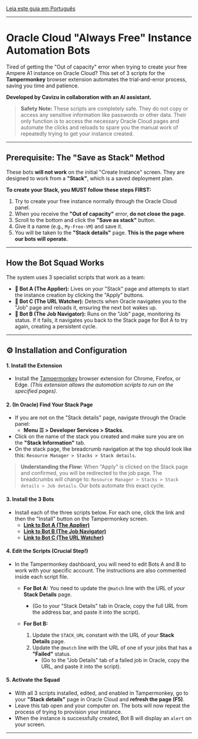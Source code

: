 [Leia este guia em Português](README-PT.md)

---

# Oracle Cloud "Always Free" Instance Automation Bots

Tired of getting the "Out of capacity" error when trying to create your free Ampere A1 instance on Oracle Cloud? This set of 3 scripts for the **Tampermonkey** browser extension automates the trial-and-error process, saving you time and patience.

**Developed by Cavizu in collaboration with an AI assistant.**

> **Safety Note:** These scripts are completely safe. They do not copy or access any sensitive information like passwords or other data. Their only function is to access the necessary Oracle Cloud pages and automate the clicks and reloads to spare you the manual work of repeatedly trying to get your instance created.

---

## Prerequisite: The "Save as Stack" Method

These bots **will not work** on the initial "Create Instance" screen. They are designed to work from a **"Stack"**, which is a saved deployment plan.

**To create your Stack, you MUST follow these steps FIRST:**

1. Try to create your free instance normally through the Oracle Cloud panel.
2. When you receive the **"Out of capacity"** error, **do not close the page**.
3. Scroll to the bottom and click the **"Save as stack"** button.
4. Give it a name (e.g., `My-Free-VM`) and save it.
5. You will be taken to the **"Stack details"** page. **This is the page where our bots will operate.**

---

## How the Bot Squad Works

The system uses 3 specialist scripts that work as a team:

- **🤖 Bot A (The Applier):** Lives on your "Stack" page and attempts to start the instance creation by clicking the "Apply" buttons.
- **🤖 Bot C (The URL Watcher):** Detects when Oracle navigates you to the "Job" page and reloads it, ensuring the next bot wakes up.
- **🤖 Bot B (The Job Navigator):** Runs on the "Job" page, monitoring its status. If it fails, it navigates you back to the Stack page for Bot A to try again, creating a persistent cycle.

---

## ⚙️ Installation and Configuration

#### **1. Install the Extension**
- Install the [Tampermonkey](https://www.tampermonkey.net/) browser extension for Chrome, Firefox, or Edge.
  *(This extension allows the automation scripts to run on the specified pages).*

#### **2. (In Oracle) Find Your Stack Page**
- If you are not on the "Stack details" page, navigate through the Oracle panel:
  - **Menu ☰ > Developer Services > Stacks**.
- Click on the name of the stack you created and make sure you are on the **"Stack Information"** tab.
- On the stack page, the breadcrumb navigation at the top should look like this: `Resource Manager > Stacks > Stack details`.

> **Understanding the Flow:** When "Apply" is clicked on the Stack page and confirmed, you will be redirected to the job page. The breadcrumbs will change to: `Resource Manager > Stacks > Stack details > Job details`. Our bots automate this exact cycle.

#### **3. Install the 3 Bots**
- Install each of the three scripts below. For each one, click the link and then the "Install" button on the Tampermonkey screen.
  - **[Link to Bot A (The Applier)](https://github.com/cavizu/Oracle-Cloud-VM-Bot/raw/refs/heads/main/robo-A-aplicador.user.js)**
  - **[Link to Bot B (The Job Navigator)](URL_TO_YOUR_GITHUB_FILE_B)**
  - **[Link to Bot C (The URL Watcher)](URL_TO_YOUR_GITHUB_FILE_C)**

#### **4. Edit the Scripts (Crucial Step!)**
- In the Tampermonkey dashboard, you will need to edit Bots A and B to work with your specific account. The instructions are also commented inside each script file.

  - **For Bot A:** You need to update the `@match` line with the URL of *your* **Stack Details** page.
    - (Go to your "Stack Details" tab in Oracle, copy the full URL from the address bar, and paste it into the script).

  - **For Bot B:**
    1. Update the `STACK_URL` constant with the URL of *your* **Stack Details** page.
    2. Update the `@match` line with the URL of one of your jobs that has a **"Failed"** status.
       - (Go to the "Job Details" tab of a failed job in Oracle, copy the URL, and paste it into the script).

#### **5. Activate the Squad**
- With all 3 scripts installed, edited, and enabled in Tampermonkey, go to your **"Stack details"** page in Oracle Cloud and **refresh the page (F5)**.
- Leave this tab open and your computer on. The bots will now repeat the process of trying to provision your instance.
- When the instance is successfully created, Bot B will display an `alert` on your screen.

---
